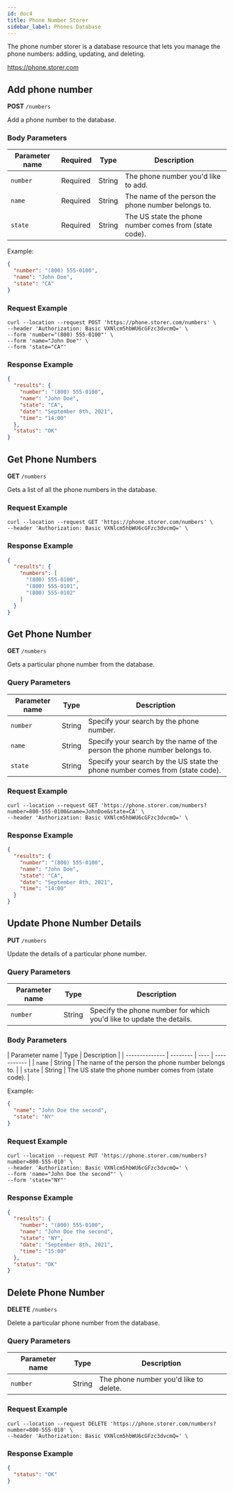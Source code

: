 ```yaml
---
id: doc4
title: Phone Number Storer
sidebar_label: Phones Database
---
```


The phone number storer is a database resource that lets you manage the phone numbers: adding, updating, and deleting.

https://phone.storer.com

## Add phone number

**POST** `/numbers`

Add a phone number to the database.

### Body Parameters

| Parameter name | Required | Type | Description |
| -------------- | -------- | ---- | ----------- |
| `number` | Required | String | The phone number you'd like to add. |
| `name` | Required | String | The name of the person the phone number belongs to. |
| `state` | Required | String | The US state the phone number comes from (state code). |

Example:

```json
{
  "number": "(800) 555-0100",
  "name": "John Doe",
  "state": "CA"
}
```

### Request Example

```curl
curl --location --request POST 'https://phone.storer.com/numbers' \
--header 'Authorization: Basic VXNlcm5hbWU6cGFzc3dvcmQ=' \
--form 'number="(800) 555-0100"' \
--form 'name="John Doe"' \
--form 'state="CA"'
```

### Response Example

```json
{
  "results": {
    "number": "(800) 555-0100",
    "name": "John Doe",
    "state": "CA",
    "date": "September 8th, 2021",
    "time": "14:00"
  },
  "status": "OK"
}
```

## Get Phone Numbers

**GET** `/numbers`

Gets a list of all the phone numbers in the database.

### Request Example

```curl
curl --location --request GET 'https://phone.storer.com/numbers' \
--header 'Authorization: Basic VXNlcm5hbWU6cGFzc3dvcmQ=' \
```

### Response Example

```json
{
  "results": {
    "numbers": [
      "(800) 555-0100",
      "(800) 555-0101",
      "(800) 555-0102"
    ]
  }
}
```

## Get Phone Number

**GET** `/numbers`

Gets a particular phone number from the database.

### Query Parameters

| Parameter name | Type | Description |
| -------------- | ---- | ----------- |
| `number` | String | Specify your search by the phone number. |
| `name` | String | Specify your search by the name of the person the phone number belongs to. |
| `state` | String | Specify your search by the US state the phone number comes from (state code). |

### Request Example

```curl
curl --location --request GET 'https://phone.storer.com/numbers?number=800-555-0100&name=JohnDoe&state=CA' \
--header 'Authorization: Basic VXNlcm5hbWU6cGFzc3dvcmQ=' \
```

### Response Example

```json
{
  "results": {
    "number": "(800) 555-0100",
    "name": "John Doe",
    "state": "CA",
    "date": "September 8th, 2021",
    "time": "14:00"
  }
}
```

## Update Phone Number Details

**PUT** `/numbers`

Update the details of a particular phone number.

### Query Parameters

| Parameter name | Type | Description |
| -------------- | ---- | ----------- |
| `number` | String | Specify the phone number for which you'd like to update the details. |

### Body Parameters

| Parameter name | Type | Description |
| -------------- | -------- | ---- | ----------- |
| `name` | String | The name of the person the phone number belongs to. |
| `state` | String | The US state the phone number comes from (state code). |

Example:

```json
{
  "name": "John Doe the second",
  "state": "NY"
}
```

### Request Example

```curl
curl --location --request PUT 'https://phone.storer.com/numbers?number=800-555-010' \
--header 'Authorization: Basic VXNlcm5hbWU6cGFzc3dvcmQ=' \
--form 'name="John Doe the second"' \
--form 'state="NY"'
```

### Response Example

```json
{
  "results": {
    "number": "(800) 555-0100",
    "name": "John Doe the second",
    "state": "NY",
    "date": "September 8th, 2021",
    "time": "15:00"
  },
  "status": "OK"
}
```

## Delete Phone Number

**DELETE** `/numbers`

Delete a particular phone number from the database.

### Query Parameters

| Parameter name | Type | Description |
| -------------- | ---- | ----------- |
| `number` | String | The phone number you'd like to delete. |

### Request Example

```curl
curl --location --request DELETE 'https://phone.storer.com/numbers?number=800-555-010' \
--header 'Authorization: Basic VXNlcm5hbWU6cGFzc3dvcmQ=' \
```

### Response Example

```json
{
  "status": "OK"
}
